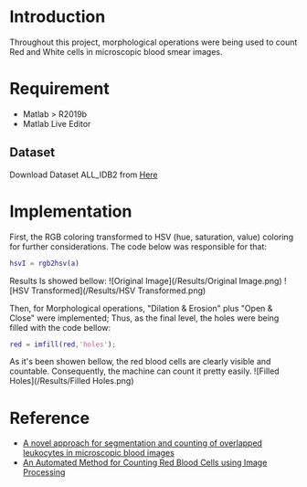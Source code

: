# Introduction
Throughout this project, morphological operations were being used to count Red and White cells in microscopic blood smear images. 

# Requirement
* Matlab > R2019b
* Matlab Live Editor

## Dataset
Download Dataset ALL_IDB2 from [Here](https://homes.di.unimi.it/scotti/all/)

# Implementation
First, the RGB coloring transformed to HSV (hue, saturation, value) coloring for further considerations. The code below was responsible for that:
```Matlab
hsvI = rgb2hsv(a)
```
Results Is showed bellow:
![Original Image](/Results/Original Image.png)
![HSV Transformed](/Results/HSV Transformed.png)

Then, for Morphological operations, "Dilation & Erosion" plus "Open & Close" were implemented; Thus, as the final level, the holes were being filled with the code bellow:
```Matlab
red = imfill(red,'holes');
```
As it's been showen bellow, the red blood cells are clearly visible and countable. Consequently, the machine can count it pretty easily.
![Filled Holes](/Results/Filled Holes.png)

# Reference
* [A novel approach for segmentation and counting of overlapped leukocytes in microscopic blood images](https://www.sciencedirect.com/science/article/abs/pii/S0208521620300267#fn0010)
* [An Automated Method for Counting Red Blood Cells using Image Processing](https://www.sciencedirect.com/science/article/pii/S1877050920308747)
